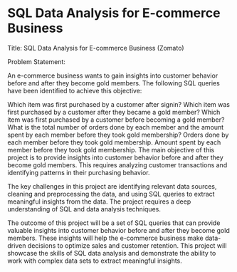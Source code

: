# SQL Data Analysis for E-commerce Business

Title: SQL Data Analysis for E-commerce Business (Zomato)

Problem Statement:

An e-commerce business wants to gain insights into customer behavior before and after they become gold members. The following SQL queries have been identified to achieve this objective:

Which item was first purchased by a customer after signin?
Which item was first purchased by a customer after they became a gold member?
Which item was first purchased by a customer before becoming a gold member?
What is the total number of orders done by each member and the amount spent by each member before they took gold membership?
Orders done by each member before they took gold membership.
Amount spent by each member before they took gold membership.
The main objective of this project is to provide insights into customer behavior before and after they become gold members. This requires analyzing customer transactions and identifying patterns in their purchasing behavior.

The key challenges in this project are identifying relevant data sources, cleaning and preprocessing the data, and using SQL queries to extract meaningful insights from the data. The project requires a deep understanding of SQL and data analysis techniques.

The outcome of this project will be a set of SQL queries that can provide valuable insights into customer behavior before and after they become gold members. These insights will help the e-commerce business make data-driven decisions to optimize sales and customer retention. This project will showcase the skills of SQL data analysis and demonstrate the ability to work with complex data sets to extract meaningful insights.

